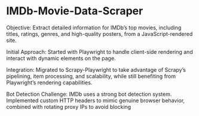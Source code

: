 # IMDb-Movie-Data-Scraper
Objective: Extract detailed information for IMDb’s top movies, including titles, ratings, genres, and high-quality posters, from a JavaScript-rendered site.

Initial Approach: Started with Playwright to handle client-side rendering and interact with dynamic elements on the page.

Integration: Migrated to Scrapy-Playwright to take advantage of Scrapy’s pipelining, item processing, and scalability, while still benefiting from Playwright’s rendering capabilities.

Bot Detection Challenge: IMDb uses a strong bot detection system. Implemented custom HTTP headers to mimic genuine browser behavior, combined with rotating proxy IPs to avoid blocking
